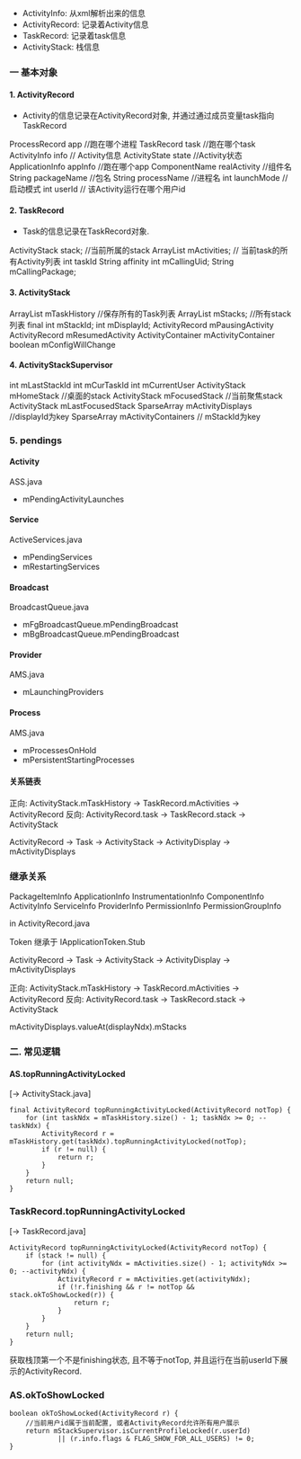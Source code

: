 - ActivityInfo: 从xml解析出来的信息
- ActivityRecord: 记录着Activity信息
- TaskRecord: 记录着task信息
- ActivityStack: 栈信息


### 一 基本对象
#### 1. ActivityRecord
- Activity的信息记录在ActivityRecord对象, 并通过通过成员变量task指向TaskRecord

ProcessRecord app //跑在哪个进程
TaskRecord task  //跑在哪个task
ActivityInfo info // Activity信息
ActivityState state //Activity状态
ApplicationInfo appInfo //跑在哪个app
ComponentName realActivity //组件名
String packageName //包名
String processName //进程名
int launchMode //启动模式
int userId // 该Activity运行在哪个用户id

#### 2. TaskRecord

- Task的信息记录在TaskRecord对象.

ActivityStack stack; //当前所属的stack
ArrayList<ActivityRecord> mActivities; // 当前task的所有Activity列表
int taskId
String affinity
int mCallingUid;
String mCallingPackage;


#### 3. ActivityStack

ArrayList<TaskRecord> mTaskHistory  //保存所有的Task列表
ArrayList<ActivityStack> mStacks; //所有stack列表
final int mStackId;
int mDisplayId;
ActivityRecord mPausingActivity
ActivityRecord mResumedActivity
ActivityContainer mActivityContainer
boolean mConfigWillChange

#### 4. ActivityStackSupervisor

int mLastStackId
int mCurTaskId
int mCurrentUser
ActivityStack mHomeStack //桌面的stack
ActivityStack mFocusedStack //当前聚焦stack
ActivityStack mLastFocusedStack
SparseArray<ActivityDisplay> mActivityDisplays  //displayId为key
SparseArray<ActivityContainer> mActivityContainers // mStackId为key

### 5. pendings

#### Activity
ASS.java
- mPendingActivityLaunches

#### Service
ActiveServices.java
- mPendingServices
- mRestartingServices

#### Broadcast
BroadcastQueue.java
- mFgBroadcastQueue.mPendingBroadcast 
- mBgBroadcastQueue.mPendingBroadcast

#### Provider
AMS.java
- mLaunchingProviders

#### Process
AMS.java
- mProcessesOnHold
- mPersistentStartingProcesses


#### 关系链表

正向: ActivityStack.mTaskHistory -> TaskRecord.mActivities -> ActivityRecord
反向: ActivityRecord.task -> TaskRecord.stack -> ActivityStack


ActivityRecord -> Task -> ActivityStack -> ActivityDisplay -> mActivityDisplays

### 继承关系

PackageItemInfo
    ApplicationInfo
    InstrumentationInfo
    ComponentInfo
        ActivityInfo
        ServiceInfo
        ProviderInfo
    PermissionInfo
    PermissionGroupInfo

in ActivityRecord.java

Token 继承于 IApplicationToken.Stub


ActivityRecord -> Task -> ActivityStack -> ActivityDisplay -> mActivityDisplays


正向: ActivityStack.mTaskHistory -> TaskRecord.mActivities -> ActivityRecord
反向: ActivityRecord.task -> TaskRecord.stack -> ActivityStack

mActivityDisplays.valueAt(displayNdx).mStacks

### 二. 常见逻辑

#### AS.topRunningActivityLocked
[-> ActivityStack.java]

    final ActivityRecord topRunningActivityLocked(ActivityRecord notTop) {
        for (int taskNdx = mTaskHistory.size() - 1; taskNdx >= 0; --taskNdx) {
            ActivityRecord r = mTaskHistory.get(taskNdx).topRunningActivityLocked(notTop);
            if (r != null) {
                return r;
            }
        }
        return null;
    }

### TaskRecord.topRunningActivityLocked
[-> TaskRecord.java]

    ActivityRecord topRunningActivityLocked(ActivityRecord notTop) {
        if (stack != null) {
            for (int activityNdx = mActivities.size() - 1; activityNdx >= 0; --activityNdx) {
                ActivityRecord r = mActivities.get(activityNdx);
                if (!r.finishing && r != notTop && stack.okToShowLocked(r)) {
                    return r;
                }
            }
        }
        return null;
    }

获取栈顶第一个不是finishing状态, 且不等于notTop, 并且运行在当前userId下展示的ActivityRecord.

### AS.okToShowLocked

    boolean okToShowLocked(ActivityRecord r) {
        //当前用户id属于当前配置, 或者ActivityRecord允许所有用户展示
        return mStackSupervisor.isCurrentProfileLocked(r.userId)
                || (r.info.flags & FLAG_SHOW_FOR_ALL_USERS) != 0;
    }
